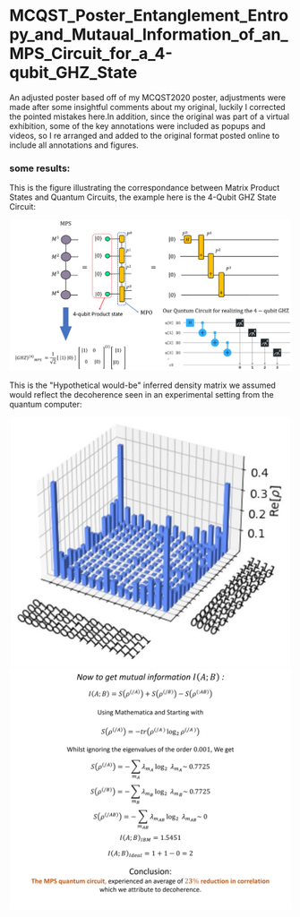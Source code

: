 # MCQST_Poster_Entanglement_Entropy_and_Mutaual_Information_of_an_MPS_Circuit_for_a_4-qubit_GHZ_State
An adjusted poster based off of my MCQST2020 poster, adjustments were made after some insightful comments about my original, luckily I corrected the pointed mistakes here.In addition, since the original was part of a virtual exhibition, some of the key annotations were included as popups and videos, so I re arranged and added to the original format posted online to include all annotations and figures.  

### some results:  
  
This is the figure illustrating the correspondance between Matrix Product States and Quantum Circuits, the example here is the 4-Qubit GHZ State Circuit:  

![Hamiltonian MPO](https://github.com/Hish-am/MCQST_Poster_Entanglement_Entropy_and_Mutaual_Information_of_an_MPS_Circuit_for_a_4-qubit_GHZ_State/blob/main/images/one_to_one_corespondance.png)  
  
This is the "Hypothetical would-be" inferred density matrix we assumed would reflect the decoherence seen in an experimental setting from the quantum computer:  
<p align="center" width="100%">
<img src="https://github.com/Hish-am/MCQST_Poster_Entanglement_Entropy_and_Mutaual_Information_of_an_MPS_Circuit_for_a_4-qubit_GHZ_State/blob/main/images/experimental_Density_matrix.jpg" width="500">

  
    
    
  
<img src="https://github.com/Hish-am/MCQST_Poster_Entanglement_Entropy_and_Mutaual_Information_of_an_MPS_Circuit_for_a_4-qubit_GHZ_State/blob/main/images/Calculations.png" width="800">
